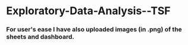 # Exploratory-Data-Analysis--TSF
### For user's ease I have also uploaded images (in .png) of the sheets and dashboard.
